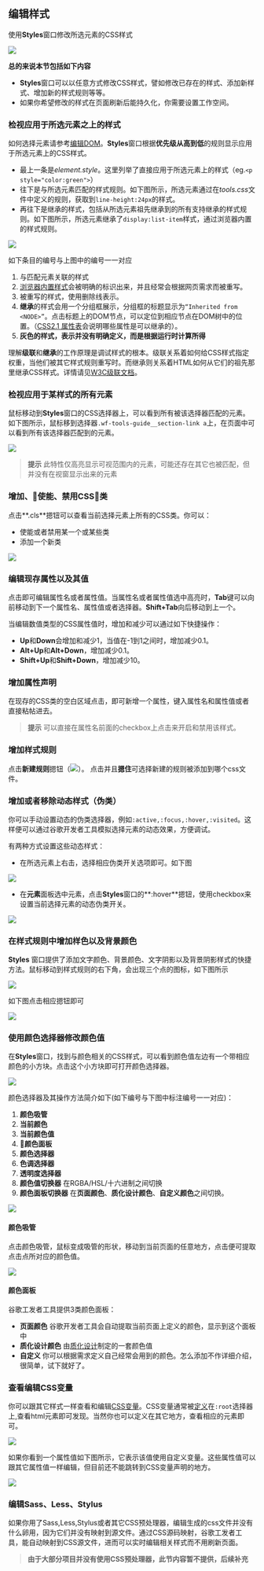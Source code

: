 ## 编辑样式

使用**Styles**窗口修改所选元素的CSS样式

![](/assets/element/styles-pane.png)

**总的来说本节包括如下内容**

* **Styles**窗口可以以任意方式修改CSS样式，譬如修改已存在的样式、添加新样式、增加新的样式规则等等。
* 如果你希望修改的样式在页面刷新后能持久化，你需要设置工作空间。

### 检视应用于所选元素之上的样式

如何选择元素请参考[编辑DOM](编辑dom.md)。**Styles**窗口根据**优先级从高到低**的规则显示应用于所选元素上的CSS样式。

* 最上一条是*element.style*。这里列举了直接应用于所选元素上的样式（eg.`<p style="color:green">`）
* 往下是与所选元素匹配的样式规则。如下图所示，所选元素通过在*tools.css*文件中定义的规则，获取到`line-height:24px`的样式。
* 再往下是继承的样式，包括从所选元素祖先继承到的所有支持继承的样式规则。如下图所示，所选元素继承了`display:list-item`样式，通过浏览器内置的样式规则。

![](/assets/element/styles-annotated.png)

如下条目的编号与上图中的编号一一对应

1. 与匹配元素关联的样式
2. [浏览器内置样式](https://meiert.com/en/blog/20070922/user-agent-style-sheets/)会被明确的标识出来，并且经常会根据网页需求而被重写。
3. 被重写的样式，使用删除线表示。
4. **继承**的样式会用一个分组框展示，分组框的标题显示为`“Inherited from <NODE>”`。点击标题上的DOM节点，可以定位到相应节点在DOM树中的位置。（[CSS2.1 属性表](http://www.w3.org/TR/CSS21/propidx.html)会说明哪些属性是可以继承的）。
5. **灰色的样式，表示并没有明确定义，而是根据运行时计算所得**

理解**级联**和**继承**的工作原理是调试样式的根本。级联关系着如何给CSS样式指定权重，当他们被其它样式规则重写时。而继承则关系着HTML如何从它们的祖先那里继承CSS样式。详情请见[W3C级联文档](http://www.w3.org/TR/CSS2/cascade.html)。

### 检视应用于某样式的所有元素

鼠标移动到**Styles**窗口的CSS选择器上，可以看到所有被该选择器匹配的元素。如下图所示，鼠标移到选择器`.wf-tools-guide__section-link a`上，在页面中可以看到所有该选择器匹配到的元素。

![](/assets/element/selector-hover.png)

> **提示**  此特性仅高亮显示可视范围内的元素，可能还存在其它也被匹配，但并没有在视窗显示出来的元素

### 增加、使能、禁用CSS类

点击**.cls**摁钮可以查看当前选择元素上所有的CSS类。你可以：
* 使能或者禁用某一个或某些类
* 添加一个新类

![](/assets/element/classes.png)

### 编辑现存属性以及其值

点击即可编辑属性名或者属性值。当属性名或者属性值选中高亮时，**Tab**键可以向前移动到下一个属性名、属性值或者选择器。**Shift+Tab**向后移动到上一个。

当编辑数值类型的CSS属性值时，增加和减少可以通过如下快捷操作：

* **Up**和**Down**会增加和减少1，当值在-1到1之间时，增加减少0.1。
* **Alt+Up**和**Alt+Down**，增加减少0.1。
* **Shift+Up**和**Shift+Down**，增加减少10。

### 增加属性声明

在现存的CSS类的空白区域点击，即可新增一个属性，键入属性名和属性值或者直接粘帖进去。
> **提示**  可以直接在属性名前面的checkbox上点击来开启和禁用该样式。

### 增加样式规则

点击**新建规则**摁钮（![](/assets/element/new-style-rule.png)）。
点击并且**摁住**可选择新建的规则被添加到哪个css文件。

### 增加或者移除动态样式（伪类）

你可以手动设置动态的伪类选择器，例如`:active,:focus,:hover,:visited`。这样便可以通过谷歌开发者工具模拟选择元素的动态效果，方便调试。

有两种方式设置这些动态样式：

* 在所选元素上右击，选择相应伪类开关选项即可。如下图

![](/assets/element/pseudoclass-rightclick.png)

* 在**元素**面板选中元素，点击**Styles**窗口的**:hover**摁钮，使用checkbox来设置当前选择元素的动态伪类开关。

![](/assets/element/hov.png)

### 在样式规则中增加样色以及背景颜色

**Styles** 窗口提供了添加文字颜色、背景颜色、文字阴影以及背景阴影样式的快捷方法。鼠标移动到样式规则的右下角，会出现三个点的图标，如下图所示

![](/assets/element/rule-set-three-dots-icon.png)

如下图点击相应摁钮即可

![](/assets/element/582863/7d8971b161238c1a.png)

### 使用颜色选择器修改颜色值

在**Styles**窗口，找到与颜色相关的CSS样式，可以看到颜色值左边有一个带相应颜色的小方块。点击这个小方块即可打开颜色选择器。

![](/assets/element/open-color-picker.jpg)

颜色选择器及其操作方法简介如下(如下编号与下图中标注编号一一对应)：

1. **颜色吸管**
2. **当前颜色**
3. **当前颜色值**
4. **颜色面板**
5. **颜色选择器**
6. **色调选择器**
7. **透明度选择器**
8. **颜色值切换器** 在RGBA/HSL/十六进制之间切换
9. **颜色面板切换器** 在**页面颜色**、**质化设计颜色**、**自定义颜色**之间切换。

![](/assets/element/annotated-color-picker.jpg)

#### 颜色吸管

点击颜色吸管，鼠标变成吸管的形状，移动到当前页面的任意地方，点击便可提取点击点所对应的颜色值。

![](/assets/element/eyedropper.jpg)

#### 颜色面板

谷歌工发者工具提供3类颜色面板：

* **页面颜色** 谷歌开发者工具会自动提取当前页面上定义的颜色，显示到这个面板中
* **质化设计颜色** 由[质化设计](https://www.google.com/design/spec/style/color.html)制定的一套颜色值
* **自定义** 你可以根据需求定义自己经常会用到的颜色。怎么添加不作详细介绍，很简单，试下就好了。

### 查看编辑CSS变量

你可以跟其它样式一样查看和编辑[CSS变量](https://developers.google.cn/web/updates/2016/02/css-variables-why-should-you-care)。CSS变量通常被[定义](https://drafts.csswg.org/css-variables/#defining-variables)在`:root`选择器上,查看html元素即可发现。当然你也可以定义在其它地方，查看相应的元素即可。

![](/assets/element/css-var-defined-on-root.png)

如果你看到一个属性值如下图所示，它表示该值使用自定义变量。这些属性值可以跟其它属性值一样编辑，但目前还不能跳转到CSS变量声明的地方。

![](/assets/element/css-var-in-use.png)

### 编辑Sass、Less、Stylus

如果你用了Sass,Less,Stylus或者其它CSS预处理器，编辑生成的css文件并没有什么卵用，因为它们并没有映射到源文件。通过CSS源码映射，谷歌工发者工具，能自动映射到CSS源文件，进而可以实时编辑相关样式而不用刷新页面。

> **由于大部分项目并没有使用CSS预处理器，此节内容暂不提供，后续补充**


